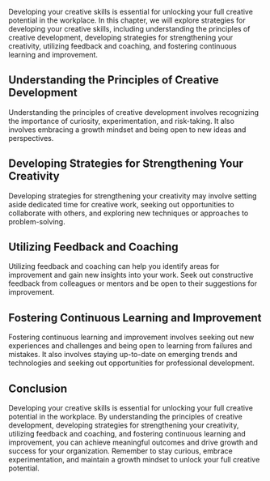 
Developing your creative skills is essential for unlocking your full creative potential in the workplace. In this chapter, we will explore strategies for developing your creative skills, including understanding the principles of creative development, developing strategies for strengthening your creativity, utilizing feedback and coaching, and fostering continuous learning and improvement.

Understanding the Principles of Creative Development
----------------------------------------------------

Understanding the principles of creative development involves recognizing the importance of curiosity, experimentation, and risk-taking. It also involves embracing a growth mindset and being open to new ideas and perspectives.

Developing Strategies for Strengthening Your Creativity
-------------------------------------------------------

Developing strategies for strengthening your creativity may involve setting aside dedicated time for creative work, seeking out opportunities to collaborate with others, and exploring new techniques or approaches to problem-solving.

Utilizing Feedback and Coaching
-------------------------------

Utilizing feedback and coaching can help you identify areas for improvement and gain new insights into your work. Seek out constructive feedback from colleagues or mentors and be open to their suggestions for improvement.

Fostering Continuous Learning and Improvement
---------------------------------------------

Fostering continuous learning and improvement involves seeking out new experiences and challenges and being open to learning from failures and mistakes. It also involves staying up-to-date on emerging trends and technologies and seeking out opportunities for professional development.

Conclusion
----------

Developing your creative skills is essential for unlocking your full creative potential in the workplace. By understanding the principles of creative development, developing strategies for strengthening your creativity, utilizing feedback and coaching, and fostering continuous learning and improvement, you can achieve meaningful outcomes and drive growth and success for your organization. Remember to stay curious, embrace experimentation, and maintain a growth mindset to unlock your full creative potential.
